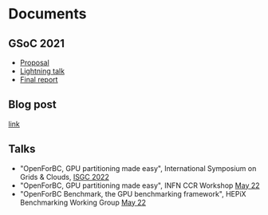 # Documents

## GSoC 2021 

- [Proposal](https://hepsoftwarefoundation.org/gsoc/2021/proposal_openForBC.html)
- [Lightning talk](https://indico.cern.ch/event/1068812/contributions/4499885/attachments/2298613/3909379/OpenForBC%20-%20lightning%20talks%20session.pdf)
- [Final report](https://drive.google.com/file/d/1TxD_QDafASffrOeSY7TD_LKyscx4VPGj/view)

## Blog post
[link](https://hackmd.io/@gfronze/r1j6FIb9U)

## Talks

- "OpenForBC, GPU partitioning made easy", International Symposium on Grids & Clouds, [ISGC 2022](https://indico4.twgrid.org/event/20/contributions/1070/)
- "OpenForBC, GPU partitioning made easy", INFN CCR Workshop [May 22](https://agenda.infn.it/event/30202/contributions/168561/attachments/91273/123843/OpenForBC%20-%20CCR22.pdf)
- "OpenForBC Benchmark, the GPU benchmarking framework", HEPiX Benchmarking Working Group [May 22](https://indico.cern.ch/event/1164120/contributions/4901818/attachments/2462272/4221765/OpenForBC%20-%20Hepix%20140622.pdf)
